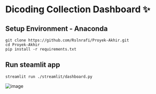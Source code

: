 # Dicoding Collection Dashboard ✨

## Setup Environment - Anaconda
```
git clone https://github.com/Rslnrafi/Proyek-Akhir.git
cd Proyek-Akhir
pip install -r requirements.txt
```

## Run steamlit app
```
streamlit run ./streamlit/dashboard.py
```

![image](https://github.com/user-attachments/assets/0196afc2-4a94-4366-8ac5-1cb292d45590)
